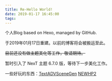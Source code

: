 ```yaml
---
title: Re-Hello World!
date: 2019-01-17 16:45:00
tags:
---
```

个人Blog based on Hexo, managed by GitHub.

于2019年01月17日重建。以前的博客将会被搬运至此。

~~目前还没有做主题美化等工作，敬请期待。~~
 
暂时引入了 NexT 主题 6.7.0 版，等待下一步美化工作。

一些好玩的东西：[TextADVSceneGen](http://hasuka.top/TextADVSceneGen/)  [NEWHP2](http://hasuka.top/NEWHP/)

